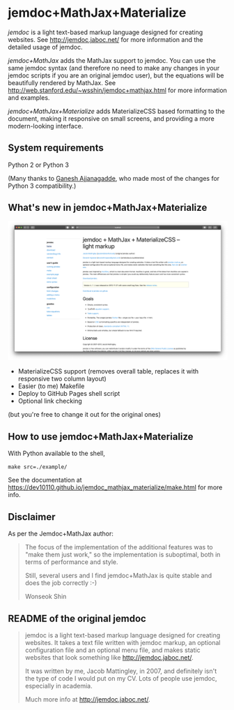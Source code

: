 jemdoc+MathJax+Materialize
==========================
*jemdoc* is a light text-based markup language designed for creating websites.  See http://jemdoc.jaboc.net/ for more information and the detailed usage of jemdoc.

*jemdoc+MathJax* adds the MathJax support to jemdoc.  You can use the same jemdoc syntax (and therefore no need to make any changes in your jemdoc scripts if you are an original jemdoc user), but the equations will be beautifully rendered by MathJax.  See http://web.stanford.edu/~wsshin/jemdoc+mathjax.html for more information and examples. 

*jemdoc+MathJax+Materialize* adds MaterializeCSS based formatting to the document, making it responsive on small screens, and providing a more modern-looking interface. 

System requirements
-------------------
Python 2 or Python 3

(Many thanks to [Ganesh Ajjanagadde](http://www.mit.edu/~gajjanag/), who made most of the changes for Python 3 compatibility.)

What's new in jemdoc+MathJax+Materialize
-----------------------------------------

![Screenshot](/www/assets/cover.png)

- MaterializeCSS support (removes overall table, replaces it with responsive two column layout)
- Easier (to me) Makefile
- Deploy to GitHub Pages shell script
- Optional link checking

(but you're free to change it out for the original ones)



How to use jemdoc+MathJax+Materialize
-------------------------------------
With Python available to the shell,

	make src=./example/ 

See the documentation at https://dev10110.github.io/jemdoc_mathjax_materialize/make.html for more info.

Disclaimer
----------
As per the Jemdoc+MathJax author:

> The focus of the implementation of the additional features was to "make them just work," so the implementation is suboptimal, both in terms of performance and style.  
> 
> Still, several users and I find jemdoc+MathJax is quite stable and does the job correctly :-)
>
> Wonseok Shin

README of the original jemdoc
-----------------------------
> jemdoc is a light text-based markup language designed for creating websites. It
> takes a text file written with jemdoc markup, an optional configuration file and
> an optional menu file, and makes static websites that look something like
> http://jemdoc.jaboc.net/.
> 
> It was written by me, Jacob Mattingley, in 2007, and definitely isn't the type
> of code I would put on my CV. Lots of people use jemdoc, especially in academia.
> 
> Much more info at http://jemdoc.jaboc.net/.

